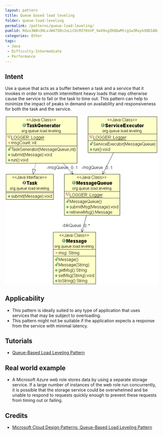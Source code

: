 ```yaml
---
layout: pattern
title: Queue based load leveling
folder: queue-load-leveling
permalink: /patterns/queue-load-leveling/
pumlid: ROux3W8n30LxJW47IDnJxLLCOcM376VnP_VwX9xgZKOQwMtcg1w3RuykXQDIADztzyEU08fNRjttU8MHbYbEuhdC0PtZmfN26qzCbQmtIGUwauh1G5i0dw2Wn1DhOZg9kpGWB_zy3Xtv-FtOIEhQBm00
categories: Other
tags:
 - Java
 - Difficulty-Intermediate
 - Performance
---
```


## Intent
Use a queue that acts as a buffer between a task and a service that it invokes in order to smooth 
intermittent heavy loads that may otherwise cause the service to fail or the task to time out. 
This pattern can help to minimize the impact of peaks in demand on availability and responsiveness 
for both the task and the service.

![alt text](etc/queue-load-leveling.gif "queue-load-leveling")


## Applicability

* This pattern is ideally suited to any type of application that uses services that may be subject to overloading.
* This pattern might not be suitable if the application expects a response from the service with minimal latency.

## Tutorials
* [Queue-Based Load Leveling Pattern](http://java-design-patterns.com/blog/queue-load-leveling/)

## Real world example

* A Microsoft Azure web role stores data by using a separate storage service. If a large number of instances of the web role run concurrently, it is possible that the storage service could be overwhelmed and be unable to respond to requests quickly enough to prevent these requests from timing out or failing. 

## Credits

* [Microsoft Cloud Design Patterns: Queue-Based Load Leveling Pattern](https://msdn.microsoft.com/en-us/library/dn589783.aspx)
